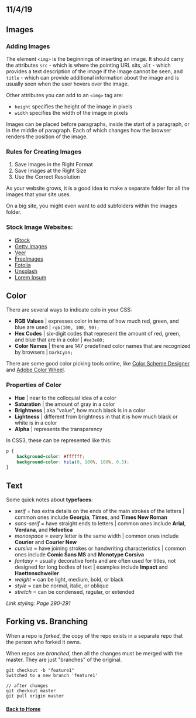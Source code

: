## 11/4/19

## Images

### Adding Images

The element `<img>` is the beginnings of inserting an image. It should carry the attributes `src` - which is where the pointing URL sits, `alt` - which provides a text description of the image if the image cannot be seen, and `title` - which can provide additional information about the image and is usually seen when the user hovers over the image.

Other attributes you can add to an `<img>` tag are:
- `height` specifies the height of the image in pixels
- `width` specifies the width of the image in pixels

Images can be placed before paragraphs, inside the start of a paragraph, or in the middle of paragraph. Each of which changes how the browser renders the position of the image.

### Rules for Creating Images

1. Save Images in the Right Format
2. Save Images at the Right Size
3. Use the Correct Resolution

As your website grows, it is a good idea to make a separate folder for all the images that your site uses.

On a big site, you might even want to add subfolders within the images folder.

### Stock Image Websites:
- [iStock](https://www.istockphoto.com/)
- [Getty Images](https://www.gettyimages.com/)
- [Veer](https://www.veer.com/)
- [FreeImages](https://www.freeimages.com/)
- [Fotolia](https://us.fotolia.com/)
- [Unsplash](https://unsplash.com/)
- [Lorem Ipsum](https://loremipsum.io/21-of-the-best-placeholder-image-generators/)

## Color

There are several ways to indicate colo in your CSS:
- **RGB Values** | expresses color in terms of how much red, green, and blue are used | `rgb(100, 100, 90);`
- **Hex Codes** | six-digit codes that represent the amount of red, green, and blue that are in a color | `#ee3e80;`
- **Color Names** | there are 147 predefined color names that are recognized by browsers | `DarkCyan;`

There are some good color picking tools online, like [Color Scheme Designer](https://colorschemedesigner.com/csd-3.5/) and [Adobe Color Wheel](https://color.adobe.com/create).

### Properties of Color
- **Hue** | near to the colloquial idea of a color
- **Saturation** | the amount of gray in a color
- **Brightness** | aka "value", how much black is in a color
- **Lightness** | different from brightness in that it is how much black or white is in a color
- **Alpha** | represents the transparency

In CSS3, these can be represented like this:
```css
p {
    background-color: #ffffff;
    background-color: hsla(0, 100%, 100%, 0.5);
}
```

## Text

Some quick notes about **typefaces**:
- _serif_ = has extra details on the ends of the main strokes of the letters | common ones include **Georgia**, **Times**, and **Times New Roman**
- _sans-serif_ = have straight ends to letters | common ones include **Arial**, **Verdana**, and **Helvetica**
- _monospace_ = every letter is the same width | common ones include **Courier** and **Courier New**
- _cursive_ = have joining strokes or handwriting characteristics | common ones include **Comic Sans MS** and **Monotype Corsiva**
- _fantasy_ = usually decorative fonts and are often used for titles, not designed for long bodies of text | examples include **Impact** and **Haettenschweiler**
- _weight_ = can be light, medium, bold, or black
- _style_ = can be normal, italic, or oblique
- _stretch_ = can be condensed, regular, or extended

_Link styling: Page 290-291_

## Forking vs. Branching

When a repo is _forked_, the copy of the repo exists in a separate repo that the person who forked it owns.

When repos are _branched_, then all the changes must be merged with the master. They are just "branches" of the original.

```
git checkout -b "feature1"
Switched to a new branch 'feature1'

// after changes
git checkout master
git pull origin master
```

#### [Back to Home](index.md)